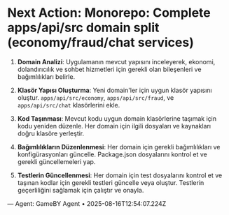 # Next Action: Monorepo: Complete apps/api/src domain split (economy/fraud/chat services)

1. **Domain Analizi**: Uygulamanın mevcut yapısını inceleyerek, ekonomi, dolandırıcılık ve sohbet hizmetleri için gerekli olan bileşenleri ve bağımlılıkları belirle.

2. **Klasör Yapısı Oluşturma**: Yeni domain'ler için uygun klasör yapısını oluştur. `apps/api/src/economy`, `apps/api/src/fraud`, ve `apps/api/src/chat` klasörlerini ekle.

3. **Kod Taşınması**: Mevcut kodu uygun domain klasörlerine taşımak için kodu yeniden düzenle. Her domain için ilgili dosyaları ve kaynakları doğru klasöre yerleştir.

4. **Bağımlılıkların Düzenlenmesi**: Her domain için gerekli bağımlılıkları ve konfigürasyonları güncelle. Package.json dosyalarını kontrol et ve gerekli güncellemeleri yap.

5. **Testlerin Güncellenmesi**: Her domain için test dosyalarını kontrol et ve taşınan kodlar için gerekli testleri güncelle veya oluştur. Testlerin geçerliliğini sağlamak için çalıştır ve onayla.

— Agent: GameBY Agent • 2025-08-16T12:54:07.224Z

